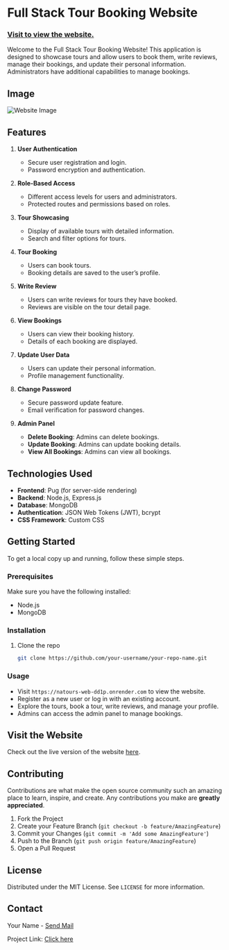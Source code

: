 # Full Stack Tour Booking Website
### [Visit to view the website.](https://natours-web-dd1p.onrender.com) 
Welcome to the Full Stack Tour Booking Website! This application is designed to showcase tours and allow users to book them, write reviews, manage their bookings, and update their personal information. Administrators have additional capabilities to manage bookings.
## Image

![Website Image](https://drive.google.com/uc?export=view&id=1tdnfcKAxhg8zevMtMa__rx9o_ysslWJT)


## Features

1. **User Authentication**
   - Secure user registration and login.
   - Password encryption and authentication.

2. **Role-Based Access**
   - Different access levels for users and administrators.
   - Protected routes and permissions based on roles.

3. **Tour Showcasing**
   - Display of available tours with detailed information.
   - Search and filter options for tours.

4. **Tour Booking**
   - Users can book tours.
   - Booking details are saved to the user’s profile.

5. **Write Review**
   - Users can write reviews for tours they have booked.
   - Reviews are visible on the tour detail page.

6. **View Bookings**
   - Users can view their booking history.
   - Details of each booking are displayed.

7. **Update User Data**
   - Users can update their personal information.
   - Profile management functionality.

8. **Change Password**
   - Secure password update feature.
   - Email verification for password changes.

9. **Admin Panel**
   - **Delete Booking**: Admins can delete bookings.
   - **Update Booking**: Admins can update booking details.
   - **View All Bookings**: Admins can view all bookings.

## Technologies Used

- **Frontend**: Pug (for server-side rendering)
- **Backend**: Node.js, Express.js
- **Database**: MongoDB
- **Authentication**: JSON Web Tokens (JWT), bcrypt
- **CSS Framework**: Custom CSS

## Getting Started

To get a local copy up and running, follow these simple steps.

### Prerequisites

Make sure you have the following installed:

- Node.js
- MongoDB

### Installation

1. Clone the repo
   ```sh
   git clone https://github.com/your-username/your-repo-name.git
### Usage

- Visit `https://natours-web-dd1p.onrender.com` to view the website.
- Register as a new user or log in with an existing account.
- Explore the tours, book a tour, write reviews, and manage your profile.
- Admins can access the admin panel to manage bookings.

## Visit the Website

Check out the live version of the website [here](https://natours-web-dd1p.onrender.com).

## Contributing

Contributions are what make the open source community such an amazing place to learn, inspire, and create. Any contributions you make are **greatly appreciated**.

1. Fork the Project
2. Create your Feature Branch (`git checkout -b feature/AmazingFeature`)
3. Commit your Changes (`git commit -m 'Add some AmazingFeature'`)
4. Push to the Branch (`git push origin feature/AmazingFeature`)
5. Open a Pull Request

## License

Distributed under the MIT License. See `LICENSE` for more information.

## Contact

Your Name - [Send Mail](mailto:gopishaw111@gmail.com)

Project Link: [Click here](https://github.com/Gopisha18072003/Natours)


